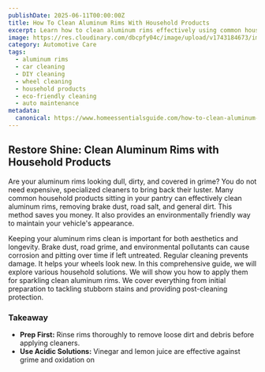 ```yaml
---
publishDate: 2025-06-11T00:00:00Z
title: How To Clean Aluminum Rims With Household Products
excerpt: Learn how to clean aluminum rims effectively using common household products. Restore shine and remove tough grime easily and affordably.
image: https://res.cloudinary.com/dbcpfy04c/image/upload/v1743184673/images_k6zam3.png
category: Automotive Care
tags:
  - aluminum rims
  - car cleaning
  - DIY cleaning
  - wheel cleaning
  - household products
  - eco-friendly cleaning
  - auto maintenance
metadata:
  canonical: https://www.homeessentialsguide.com/how-to-clean-aluminum-rims-with-household-products
---
```


## Restore Shine: Clean Aluminum Rims with Household Products

Are your aluminum rims looking dull, dirty, and covered in grime? You do not need expensive, specialized cleaners to bring back their luster. Many common household products sitting in your pantry can effectively clean aluminum rims, removing brake dust, road salt, and general dirt. This method saves you money. It also provides an environmentally friendly way to maintain your vehicle's appearance.

Keeping your aluminum rims clean is important for both aesthetics and longevity. Brake dust, road grime, and environmental pollutants can cause corrosion and pitting over time if left untreated. Regular cleaning prevents damage. It helps your wheels look new. In this comprehensive guide, we will explore various household solutions. We will show you how to apply them for sparkling clean aluminum rims. We cover everything from initial preparation to tackling stubborn stains and providing post-cleaning protection.

### Takeaway

*   **Prep First:** Rinse rims thoroughly to remove loose dirt and debris before applying cleaners.
*   **Use Acidic Solutions:** Vinegar and lemon juice are effective against grime and oxidation on